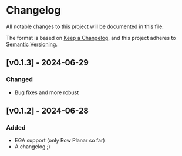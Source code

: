 # Changelog

All notable changes to this project will be documented in this file.

The format is based on [Keep a Changelog](https://keepachangelog.com/en/1.1.0/),
and this project adheres to [Semantic Versioning](https://semver.org/spec/v2.0.0.html).

## [v0.1.3] - 2024-06-29

### Changed

- Bug fixes and more robust

## [v0.1.2] - 2024-06-28

### Added

- EGA support (only Row Planar so far)
- A changelog ;)
